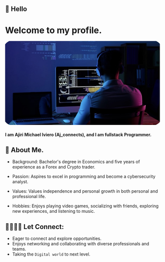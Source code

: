 
## 👋 Hello 

# Welcome to my profile.

![background picture](picture3c.jpeg)

#### I am Ajiri Michael Iviero (Aj_connects), and I am fullstack Programmer.

##  🤠 About Me.

* Background: Bachelor's degree in Economics and five years of experience as a Forex and Crypto trader.

* Passion: Aspires to excel in programming and become a cybersecurity analyst.

* Values: Values independence and personal growth in both personal and professional life.

* Hobbies: Enjoys playing video games, socializing with friends, exploring new experiences, and listening to music.

##  🫱🏻‍🫲🏿 Let Connect:
 * Eager to connect and explore opportunities.
 * Enjoys networking and collaborating with diverse professionals and teams.
 * Taking the `Digital world` to next level.
